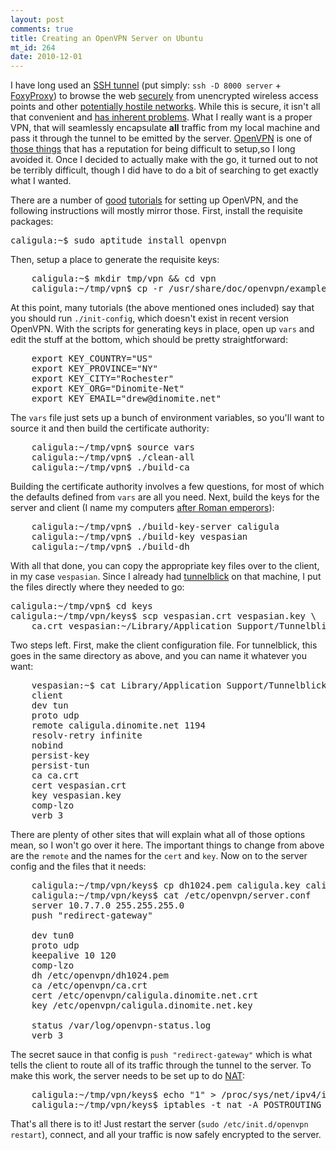 ```yaml
--- 
layout: post
comments: true
title: Creating an OpenVPN Server on Ubuntu
mt_id: 264
date: 2010-12-01
---
```

 I have long used an [SSH tunnel](http://embraceubuntu.com/2006/12/08/ssh-tunnel-socks-proxy-forwarding-secure-browsing/) (put simply: `ssh -D 8000 server` + [FoxyProxy](http://getfoxyproxy.org/)) to browse the web [securely](http://codebutler.com/firesheep) from unencrypted wireless access points and other [potentially hostile networks](http://www.wallofsheep.com/).  While this is secure, it isn't all that convenient and [has inherent problems](http://sites.inka.de/bigred/devel/tcp-tcp.html).  What I really want is a proper VPN, that will seamlessly encapsulate **all** traffic from my local machine and pass it through the tunnel to be emitted by the server.  [OpenVPN](http://openvpn.net/) is one of [those things](http://www.postfix.org/) that has a reputation for being difficult to setup,so I long avoided it.  Once I decided to actually make with the go, it turned out to not be terribly difficult, though I did have to do a bit of searching to get exactly what I wanted.

There are a number of [good](http://www.linux.com/learn/tutorials/304510:weekend-project-setting-up-a-vpn-on-your-linux-router-or-gateway) [tutorials](http://www.itsatechworld.com/2006/01/29/how-to-configure-openvpn/) for setting up OpenVPN, and the following instructions will mostly mirror those.  First, install the requisite packages:

<pre class="brush: bash">
caligula:~$ sudo aptitude install openvpn
</pre>

Then, setup a place to generate the requisite keys:

<pre class="brush: bash">
    caligula:~$ mkdir tmp/vpn && cd vpn
    caligula:~/tmp/vpn$ cp -r /usr/share/doc/openvpn/examples/easy-rsa/2.0/* .
</pre>

At this point, many tutorials (the above mentioned ones included) say that you should run `./init-config`, which doesn't exist in recent version OpenVPN.  With the scripts for generating keys in place, open up `vars` and edit the stuff at the bottom, which should be pretty straightforward:

<pre class="brush: bash">
    export KEY_COUNTRY="US"
    export KEY_PROVINCE="NY"
    export KEY_CITY="Rochester"
    export KEY_ORG="Dinomite-Net"
    export KEY_EMAIL="drew@dinomite.net"
</pre>

The `vars` file just sets up a bunch of environment variables, so you'll want to source it and then build the certificate authority:

<pre class="brush: bash">
    caligula:~/tmp/vpn$ source vars
    caligula:~/tmp/vpn$ ./clean-all
    caligula:~/tmp/vpn$ ./build-ca
</pre>

Building the certificate authority involves a few questions, for most of which the defaults defined from `vars` are all you need.  Next, build the keys for the server and client (I name my computers [after Roman emperors](http://dinomite.net/2009/caligulas-giant-ship/)):

<pre class="brush: bash">
    caligula:~/tmp/vpn$ ./build-key-server caligula
    caligula:~/tmp/vpn$ ./build-key vespasian
    caligula:~/tmp/vpn$ ./build-dh
</pre>

With all that done, you can copy the appropriate key files over to the client, in my case `vespasian`.  Since I already had [tunnelblick](http://code.google.com/p/tunnelblick/) on that machine, I put the files directly where they needed to go:

<pre class="brush: bash">
caligula:~/tmp/vpn$ cd keys
caligula:~/tmp/vpn/keys$ scp vespasian.crt vespasian.key \
    ca.crt vespasian:~/Library/Application Support/Tunnelblick/Configurations/
</pre>

Two steps left.  First, make the client configuration file.  For tunnelblick, this goes in the same directory as above, and you can name it whatever you want:

<pre class="brush: bash">
    vespasian:~$ cat Library/Application Support/Tunnelblick/Configurations/client.conf
    client
    dev tun
    proto udp
    remote caligula.dinomite.net 1194
    resolv-retry infinite
    nobind
    persist-key
    persist-tun
    ca ca.crt
    cert vespasian.crt
    key vespasian.key
    comp-lzo
    verb 3
</pre>

There are plenty of other sites that will explain what all of those options mean, so I won't go over it here.  The important things to change from above are the `remote` and the names for the `cert` and `key`.  Now on to the server config and the files that it needs:
    
<pre class="brush: bash">
    caligula:~/tmp/vpn/keys$ cp dh1024.pem caligula.key caligula.crt /etc/openvpn/
    caligula:~/tmp/vpn/keys$ cat /etc/openvpn/server.conf
    server 10.7.7.0 255.255.255.0
    push "redirect-gateway"

    dev tun0
    proto udp
    keepalive 10 120
    comp-lzo
    dh /etc/openvpn/dh1024.pem
    ca /etc/openvpn/ca.crt
    cert /etc/openvpn/caligula.dinomite.net.crt
    key /etc/openvpn/caligula.dinomite.net.key

    status /var/log/openvpn-status.log
    verb 3
</pre>

The secret sauce in that config is `push "redirect-gateway"` which is what tells the client to route all of its traffic through the tunnel to the server.  To make this work, the server needs to be set up to do [NAT](http://en.wikipedia.org/wiki/Network_address_translation):

<pre class="brush: bash">
    caligula:~/tmp/vpn/keys$ echo "1" > /proc/sys/net/ipv4/ip_forward
    caligula:~/tmp/vpn/keys$ iptables -t nat -A POSTROUTING -s 10.7.7.0/24 -o eth0 -j MASQUERADE
</pre>

That's all there is to it!  Just restart the server (`sudo /etc/init.d/openvpn restart`), connect, and all your traffic is now safely encrypted to the server. 

